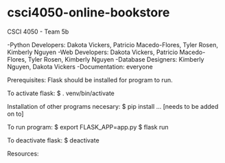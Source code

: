 # csci4050-online-bookstore
CSCI 4050 - Team 5b

-Python Developers: Dakota Vickers, Patricio Macedo-Flores, Tyler Rosen, Kimberly Nguyen
-Web Developers: Dakota Vickers, Patricio Macedo-Flores, Tyler Rosen, Kimberly Nguyen
-Database Designers: Kimberly Nguyen, Dakota Vickers
-Documentation: everyone

Prerequisites: Flask should be installed for program to run.

To activate flask:
$ . venv/bin/activate

Installation of other programs necesary:
$ pip install ...
[needs to be added on to]

To run program:
$ export FLASK_APP=app.py
$ flask run

To deactivate flask:
$ deactivate

Resources:





